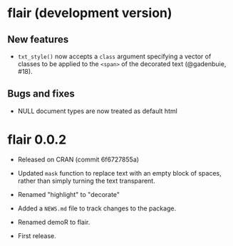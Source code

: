 # flair (development version)

## New features

- `txt_style()` now accepts a `class` argument specifying a vector of classes to
  be applied to the `<span>` of the decorated text (@gadenbuie, #18).

## Bugs and fixes

* NULL document types are now treated as default html


# flair 0.0.2

* Released on CRAN (commit 6f6727855a)

* Updated `mask` function to replace text with an empty block of spaces, rather
than simply turning the text transparent.

* Renamed "highlight" to "decorate"

* Added a `NEWS.md` file to track changes to the package.

* Renamed demoR to flair.

* First release.




